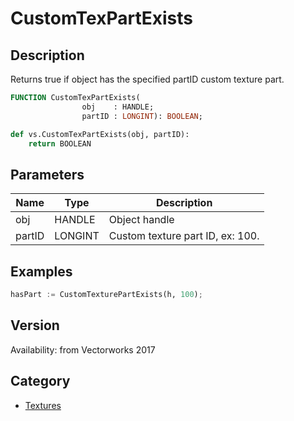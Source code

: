 # CustomTexPartExists

## Description
Returns true if object has the specified partID custom texture part.

```pascal
FUNCTION CustomTexPartExists(
				obj    : HANDLE;
				partID : LONGINT): BOOLEAN;
```

```python
def vs.CustomTexPartExists(obj, partID):
    return BOOLEAN
```

## Parameters
|Name|Type|Description|
|---|---|---|
|obj|HANDLE|Object handle|
|partID|LONGINT|Custom texture part ID, ex: 100.|

## Examples
```python
hasPart := CustomTexturePartExists(h, 100);
```

## Version
Availability: from Vectorworks 2017

## Category
* [Textures](../Categories/Textures.md)
